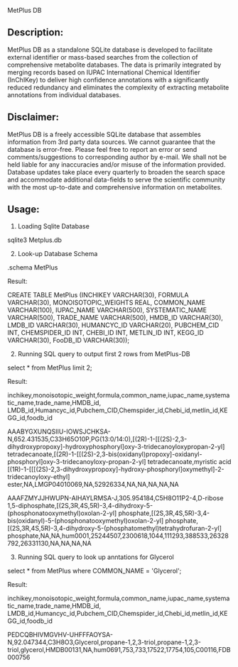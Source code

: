 MetPlus DB

Description:
---------------------
MetPlus DB as a standalone SQLite database is developed to facilitate external identifier or mass-based searches from the collection of comprehensive metabolite databases. The data is primarily integrated by merging records based on IUPAC International Chemical Identifier (InChIKey) to deliver high confidence annotations with a significantly reduced redundancy and eliminates the complexity of extracting metabolite annotations from individual databases.

Disclaimer:
---------------------
MetPlus DB is a freely accessible SQLite database that assembles information from 3rd party data sources. We cannot guarantee that the database is error-free. Please feel free to report an error or send comments/suggestions to corresponding author by e-mail. We shall not be held liable for any inaccuracies and/or misuse of the information provided. Database updates take place every quarterly to broaden the search space and accommodate additional data-fields to serve the scientific community with the most up-to-date and comprehensive information on metabolites.

Usage:
------

1) Loading Sqlite Database

sqlite3 Metplus.db

2) Look-up Database Schema

.schema MetPlus

Result:

CREATE TABLE MetPlus
(INCHIKEY VARCHAR(30),
FORMULA VARCHAR(30),
MONOISOTOPIC_WEIGHTS REAL,
COMMON_NAME VARCHAR(100),
IUPAC_NAME VARCHAR(500),
SYSTEMATIC_NAME VARCHAR(500),
TRADE_NAME VARCHAR(500),
HMDB_ID VARCHAR(30),
LMDB_ID VARCHAR(30),
HUMANCYC_ID VARCHAR(20),
PUBCHEM_CID INT,
CHEMSPIDER_ID INT,
CHEBI_ID INT,
METLIN_ID INT,
KEGG_ID VARCHAR(30),
FooDB_ID VARCHAR(30));

2) Running SQL query to output first 2 rows from MetPlus-DB

select * from MetPlus limit 2;

Result:

inchikey,monoisotopic_weight,formula,common_name,iupac_name,systematic_name,trade_name,HMDB_id,
LMDB_id,Humancyc_id,Pubchem_CID,Chemspider_id,Chebi_id,metlin_id,KEGG_id,foodb_id

AAABYGXUNQSIIU-IOWSJCHKSA-N,652.431535,C33H65O10P,PG(13:0/14:0),[(2R)-1-[[(2S)-2,3-dihydroxypropoxy]-hydroxyphosphoryl]oxy-3-tridecanoyloxypropan-2-yl] tetradecanoate,[(2R)-1-[[(2S)-2,3-bis(oxidanyl)propoxy]-oxidanyl-phosphoryl]oxy-3-tridecanoyloxy-propan-2-yl] tetradecanoate,myristic acid [(1R)-1-[[[(2S)-2,3-dihydroxypropoxy]-hydroxy-phosphoryl]oxymethyl]-2-tridecanoyloxy-ethyl] ester,NA,LMGP04010069,NA,52926334,NA,NA,NA,NA,NA

AAAFZMYJJHWUPN-AIHAYLRMSA-J,305.954184,C5H8O11P2-4,D-ribose 1,5-diphosphate,[(2S,3R,4S,5R)-3,4-dihydroxy-5-(phosphonatooxymethyl)oxolan-2-yl] phosphate,[(2S,3R,4S,5R)-3,4-bis(oxidanyl)-5-(phosphonatooxymethyl)oxolan-2-yl] phosphate,[(2S,3R,4S,5R)-3,4-dihydroxy-5-(phosphatomethyl)tetrahydrofuran-2-yl] phosphate,NA,NA,hum0001,25244507,2300618,1044,111293,388533,26328792,26331130,NA,NA,NA,NA

3) Running SQL query to look up anntations for Glycerol

select * from MetPlus where COMMON_NAME = 'Glycerol';

Result:

inchikey,monoisotopic_weight,formula,common_name,iupac_name,systematic_name,trade_name,HMDB_id,
LMDB_id,Humancyc_id,Pubchem_CID,Chemspider_id,Chebi_id,metlin_id,KEGG_id,foodb_id

PEDCQBHIVMGVHV-UHFFFAOYSA-N,92.047344,C3H8O3,Glycerol,propane-1,2,3-triol,propane-1,2,3-triol,glycerol,HMDB00131,NA,hum0691,753,733,17522,17754,105,C00116,FDB000756



